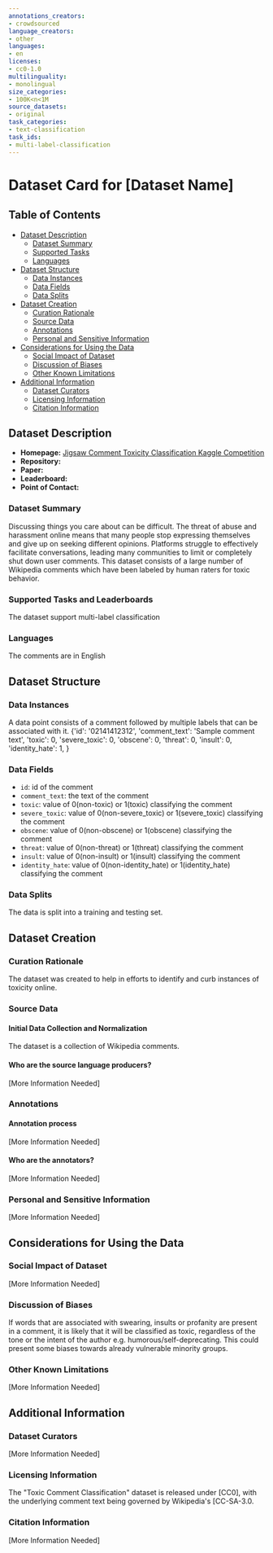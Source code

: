 ```yaml
---
annotations_creators:
- crowdsourced
language_creators:
- other
languages:
- en
licenses:
- cc0-1.0
multilinguality:
- monolingual
size_categories:
- 100K<n<1M
source_datasets:
- original
task_categories:
- text-classification
task_ids:
- multi-label-classification
---
```


# Dataset Card for [Dataset Name]

## Table of Contents
- [Dataset Description](#dataset-description)
  - [Dataset Summary](#dataset-summary)
  - [Supported Tasks](#supported-tasks-and-leaderboards)
  - [Languages](#languages)
- [Dataset Structure](#dataset-structure)
  - [Data Instances](#data-instances)
  - [Data Fields](#data-instances)
  - [Data Splits](#data-instances)
- [Dataset Creation](#dataset-creation)
  - [Curation Rationale](#curation-rationale)
  - [Source Data](#source-data)
  - [Annotations](#annotations)
  - [Personal and Sensitive Information](#personal-and-sensitive-information)
- [Considerations for Using the Data](#considerations-for-using-the-data)
  - [Social Impact of Dataset](#social-impact-of-dataset)
  - [Discussion of Biases](#discussion-of-biases)
  - [Other Known Limitations](#other-known-limitations)
- [Additional Information](#additional-information)
  - [Dataset Curators](#dataset-curators)
  - [Licensing Information](#licensing-information)
  - [Citation Information](#citation-information)

## Dataset Description

- **Homepage:** [Jigsaw Comment Toxicity Classification Kaggle Competition](https://www.kaggle.com/c/jigsaw-toxic-comment-classification-challenge/data)
- **Repository:**
- **Paper:**
- **Leaderboard:**
- **Point of Contact:**

### Dataset Summary

Discussing things you care about can be difficult. The threat of abuse and harassment online means that many people stop expressing themselves and give up on seeking different opinions. Platforms struggle to effectively facilitate conversations, leading many communities to limit or completely shut down user comments. This dataset consists of a large number of Wikipedia comments which have been labeled by human raters for toxic behavior. 

### Supported Tasks and Leaderboards

The dataset support multi-label classification

### Languages

The comments are in English

## Dataset Structure

### Data Instances

A data point consists of a comment followed by multiple labels that can be associated with it.
{'id': '02141412312',
 'comment_text': 'Sample comment text',
 'toxic': 0,
 'severe_toxic': 0,
 'obscene': 0,
 'threat': 0,
 'insult': 0,
 'identity_hate': 1,
}

### Data Fields

- `id`: id of the comment
- `comment_text`: the text of the comment
- `toxic`: value of 0(non-toxic) or 1(toxic) classifying the comment
- `severe_toxic`: value of 0(non-severe_toxic) or 1(severe_toxic) classifying the comment
- `obscene`: value of 0(non-obscene) or 1(obscene) classifying the comment
- `threat`: value of 0(non-threat) or 1(threat) classifying the comment
- `insult`: value of 0(non-insult) or 1(insult) classifying the comment
- `identity_hate`: value of 0(non-identity_hate) or 1(identity_hate) classifying the comment

### Data Splits

The data is split into a training and testing set.

## Dataset Creation

### Curation Rationale

The dataset was created to help in efforts to identify and curb instances of toxicity online.

### Source Data

#### Initial Data Collection and Normalization

The dataset is a collection of Wikipedia comments.

#### Who are the source language producers?

[More Information Needed]

### Annotations

#### Annotation process

[More Information Needed]

#### Who are the annotators?

[More Information Needed]

### Personal and Sensitive Information

[More Information Needed]

## Considerations for Using the Data

### Social Impact of Dataset

[More Information Needed]

### Discussion of Biases

If words that are associated with swearing, insults or profanity are present in a comment, it is likely that it will be classified as toxic, regardless of the tone or the intent of the author e.g. humorous/self-deprecating. This could present some biases towards already vulnerable minority groups.

### Other Known Limitations

[More Information Needed]

## Additional Information

### Dataset Curators

[More Information Needed]

### Licensing Information

The "Toxic Comment Classification" dataset is released under [CC0], with the underlying comment text being governed by Wikipedia\'s [CC-SA-3.0.

### Citation Information

[More Information Needed]
